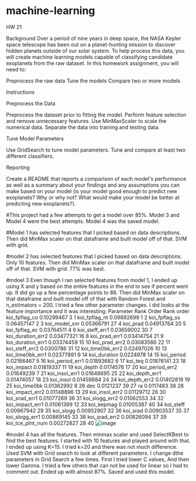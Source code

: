 # machine-learning
HW 21

Background
Over a period of nine years in deep space, the NASA Kepler space telescope has been out on a planet-hunting mission to discover hidden planets outside of our solar system.
To help process this data, you will create machine learning models capable of classifying candidate exoplanets from the raw dataset.
In this homework assignment, you will need to:

Preprocess the raw data
Tune the models
Compare two or more models



Instructions

Preprocess the Data

Preprocess the dataset prior to fitting the model.
Perform feature selection and remove unnecessary features.
Use MinMaxScaler to scale the numerical data.
Separate the data into training and testing data.


Tune Model Parameters

Use GridSearch to tune model parameters.
Tune and compare at least two different classifiers.


Reporting

Create a README that reports a comparison of each model's performance as well as a summary about your findings and any assumptions you can make based on your model (is your model good enough to predict new exoplanets? Why or why not? What would make your model be better at predicting new exoplanets?).

#This project had a few attempts to get a model over 85%.  Model 3 and Model 4 were the best attempts.  Model 4 was the saved model.

#Model 1 has selected features that I picked based on data descriptions.  Then did MinMax scaler on that dataframe and built model off of that. SVM with grid.  

#model 2  has selected features that I picked based on data descriptions.  Only 10 features.  Then did MinMax scaler on that dataframe and built model off of that. SVM with grid.  77% was best.

#mdoel 3  Even though I ran selected features from model 1, I ended up using X and y based on the entire features in the end to see if percent went up.  It did go up a few percentage points to 88.  Then did MinMax scaler on that dataframe and built model off of that with Random Forest and n_estimators = 200.  I tried a few other parameter changes.  I did looks at the feature importance and it was interesting:
Parameter	Rank	Order	Rank order
koi_fpflag_co	0.10299467	3	1
koi_fpflag_nt	0.09892699	1	2
koi_fpflag_ss	0.06457147	2	3
koi_model_snr	0.05366791	27	4
koi_prad	0.04913764	20	5
koi_fpflag_ec	0.03764511	4	6
koi_steff_err1	0.03659002	30	7
koi_duration_err2	0.03477321	16	8
koi_prad_err1	0.03414754	21	9
koi_duration_err1	0.03374459	15	10
koi_prad_err2	0.03083586	22	11
koi_steff_err2	0.0300786	31	12
koi_time0bk_err2	0.02497026	10	13
koi_time0bk_err1	0.02377891	9	14
koi_duration	0.0224978	14	15
koi_period	0.02166467	5	16
koi_period_err1	0.01893682	6	17
koi_teq	0.01876141	23	18
koi_impact	0.01819337	11	19
koi_depth	0.0174576	17	20
koi_period_err2	0.01649239	7	21
koi_insol_err1	0.01648695	25	22
koi_depth_err1	0.01474057	18	23
koi_insol	0.01459884	24	24
koi_depth_err2	0.01402819	19	25
koi_time0bk	0.01362992	8	26
dec	0.0121237	39	27
ra	0.0117483	38	28
koi_impact_err2	0.01148896	13	29
koi_insol_err2	0.01129712	26	30
koi_srad_err1	0.01077269	36	31
koi_slogg_err2	0.01062553	34	32
koi_impact_err1	0.01061399	12	33
koi_kepmag	0.01005387	40	34
koi_steff	0.00967942	29	35
koi_slogg	0.00952907	32	36
koi_srad	0.00903537	35	37
koi_slogg_err1	0.00869145	33	38
koi_srad_err2	0.00826094	37	39
koi_tce_plnt_num	0.00272827	28	40
![image](https://user-images.githubusercontent.com/74890495/118577981-f922b480-b750-11eb-82de-61ba1f8268d3.png)

#model 4 has all the features.  Then minmax scaler and used SelectKBest to find the best features.  I started with 10 features and played around with that.  I ended up using K=15.  I tried k=20 and there was not much difference.  Used SVM with Grid search to look at different parameters.  I change dthe parameters in Grid Search a few times.  First I tried lower C values, And then lower Gamma.  I tried a few others that can not be used for linear so I had to comment out.  Ended up with almost 87%.  Saved and used this model.

